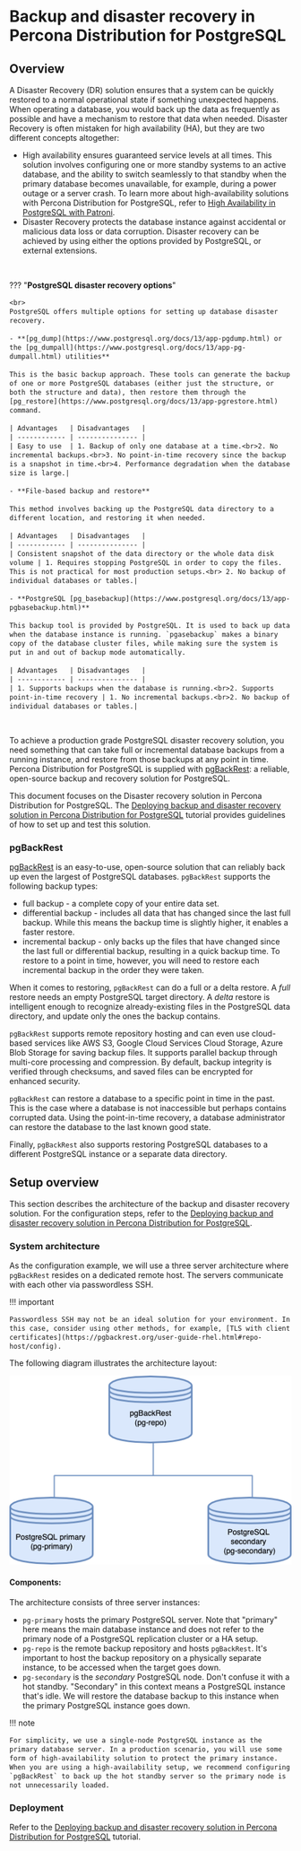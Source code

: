 # Backup and disaster recovery in Percona Distribution for PostgreSQL

## Overview

A Disaster Recovery (DR) solution ensures that a system can be quickly restored to a normal operational state if something unexpected happens. When operating a database, you would back up the data as frequently as possible and have a mechanism to restore that data when needed. Disaster Recovery is often mistaken for high availability (HA), but they are two different concepts altogether:

- High availability ensures guaranteed service levels at all times. This solution involves configuring one or more standby systems to an active database, and the ability to switch seamlessly to that standby when the primary database becomes unavailable, for example, during a power outage or a server crash. To learn more about high-availability solutions with Percona Distribution for PostgreSQL, refer to [High Availability in PostgreSQL with Patroni](high-availability.md).
- Disaster Recovery protects the database instance against accidental or malicious data loss or data corruption. Disaster recovery can be achieved by using either the options provided by PostgreSQL, or external extensions.

<br>

??? "**PostgreSQL disaster recovery options**"

    <br>
    PostgreSQL offers multiple options for setting up database disaster recovery. 

    - **[pg_dump](https://www.postgresql.org/docs/13/app-pgdump.html) or the [pg_dumpall](https://www.postgresql.org/docs/13/app-pg-dumpall.html) utilities**

    This is the basic backup approach. These tools can generate the backup of one or more PostgreSQL databases (either just the structure, or both the structure and data), then restore them through the [pg_restore](https://www.postgresql.org/docs/13/app-pgrestore.html) command. 

    | Advantages   | Disadvantages   |
    | ------------ | --------------- |
    | Easy to use  | 1. Backup of only one database at a time.<br>2. No incremental backups.<br>3. No point-in-time recovery since the backup is a snapshot in time.<br>4. Performance degradation when the database size is large.|           
    
    - **File-based backup and restore**

    This method involves backing up the PostgreSQL data directory to a different location, and restoring it when needed. 

    | Advantages   | Disadvantages   |
    | ------------ | --------------- |
    | Consistent snapshot of the data directory or the whole data disk volume | 1. Requires stopping PostgreSQL in order to copy the files. This is not practical for most production setups.<br> 2. No backup of individual databases or tables.|

    - **PostgreSQL [pg_basebackup](https://www.postgresql.org/docs/13/app-pgbasebackup.html)**

    This backup tool is provided by PostgreSQL. It is used to back up data when the database instance is running. `pgasebackup` makes a binary copy of the database cluster files, while making sure the system is put in and out of backup mode automatically. 

    | Advantages   | Disadvantages   |
    | ------------ | --------------- |
    | 1. Supports backups when the database is running.<br>2. Supports point-in-time recovery | 1. No incremental backups.<br>2. No backup of individual databases or tables.|    
<br>

To achieve a production grade PostgreSQL disaster recovery solution, you need something that can take full or incremental database backups from a running instance, and restore from those backups at any point in time. Percona Distribution for PostgreSQL is supplied with [pgBackRest](#pgbackrest): a reliable, open-source backup and recovery solution for PostgreSQL.

This document focuses on the Disaster recovery solution in Percona Distribution for PostgreSQL. The [Deploying backup and disaster recovery solution in Percona Distribution for PostgreSQL](dr-pg-backrestsetup.md) tutorial provides guidelines of how to set up and test this solution.

### pgBackRest

[pgBackRest](https://pgbackrest.org/) is an easy-to-use, open-source solution that can reliably back up even the largest of PostgreSQL databases. `pgBackRest` supports the following backup types:

* full backup - a complete copy of your entire data set.
* differential backup - includes all data that has changed since the last full backup. While this means the backup time is slightly higher, it enables a faster restore.
* incremental backup - only backs up the files that have changed since the last full or differential backup, resulting in a quick backup time. To restore to a point in time, however, you will need to restore each incremental backup in the order they were taken.

When it comes to restoring, `pgBackRest` can do a full or a delta restore. A _full_ restore needs an empty PostgreSQL target directory. A _delta_ restore is intelligent enough to recognize already-existing files in the PostgreSQL data directory, and update only the ones the backup contains. 

`pgBackRest` supports remote repository hosting and can even use cloud-based services like AWS S3, Google Cloud Services Cloud Storage, Azure Blob Storage for saving backup files. It supports parallel backup through multi-core processing and compression. By default, backup integrity is verified through checksums, and saved files can be encrypted for enhanced security.

`pgBackRest` can restore a database to a specific point in time in the past. This is the case where a database is not inaccessible but perhaps contains corrupted data. Using the point-in-time recovery, a database administrator can restore the database to the last known good state.  

Finally, `pgBackRest` also supports restoring PostgreSQL databases to a different PostgreSQL instance or a separate data directory.

## Setup overview

This section describes the architecture of the backup and disaster recovery solution. For the configuration steps, refer to the [Deploying backup and disaster recovery solution in Percona Distribution for PostgreSQL](dr-pg-backrestsetup.md).

### System architecture

As the configuration example, we will use a three server architecture where `pgBackRest` resides on a dedicated remote host. The servers communicate with each other via passwordless SSH.

!!! important

    Passwordless SSH may not be an ideal solution for your environment. In this case, consider using other methods, for example, [TLS with client certificates](https://pgbackrest.org/user-guide-rhel.html#repo-host/config).

The following diagram illustrates the architecture layout:

![pgBackRest implementation architecture](../_images/diagrams/DR-architecture.png)

#### Components:

The architecture consists of three server instances:

- `pg-primary` hosts the primary PostgreSQL server. Note that "primary" here means the main database instance and does not refer to the primary node of a PostgreSQL replication cluster or a HA setup.
- `pg-repo` is the remote backup repository and hosts `pgBackRest`. It's important to host the backup repository on a physically separate instance, to be accessed when the target goes down. 
- `pg-secondary` is the _secondary_ PostgreSQL node. Don't confuse it with a hot standby. "Secondary" in this context means a PostgreSQL instance that's idle. We will restore the database backup to this instance when the primary PostgreSQL instance goes down. 

!!! note

    For simplicity, we use a single-node PostgreSQL instance as the primary database server. In a production scenario, you will use some form of high-availability solution to protect the primary instance. When you are using a high-availability setup, we recommend configuring `pgBackRest` to back up the hot standby server so the primary node is not unnecessarily loaded.

### Deployment

Refer to the [Deploying backup and disaster recovery solution in Percona Distribution for PostgreSQL](dr-pgbackrest-setup.md) tutorial.  
